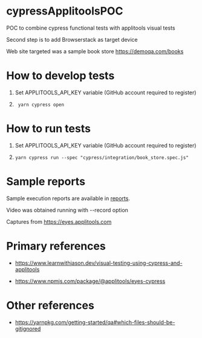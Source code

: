 # cypressApplitoolsPOC

POC to combine cypress functional tests with applitools visual tests

Second step is to add Browserstack as target device


Web site targeted was a sample book store https://demoqa.com/books


# How to develop tests

1. Set APPLITOOLS_API_KEY variable (GitHub account required to register)

2. ` yarn cypress open`


# How to run tests

1. Set APPLITOOLS_API_KEY variable (GitHub account required to register)

2. `yarn cypress run --spec "cypress/integration/book_store.spec.js"`


# Sample reports

Sample execution reports are available in [reports](./reports).

Video was obtained running with --record option

Captures from https://eyes.applitools.com

# Primary references

- https://www.learnwithjason.dev/visual-testing-using-cypress-and-applitools

- https://www.npmjs.com/package/@applitools/eyes-cypress

# Other references

- https://yarnpkg.com/getting-started/qa#which-files-should-be-gitignored